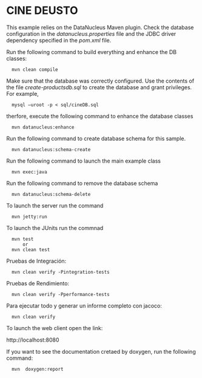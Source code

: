 CINE DEUSTO
============================

This example relies on the DataNucleus Maven plugin. Check the database configuration in the *datanucleus.properties* file and the JDBC driver dependency specified in the *pom.xml* file.

Run the following command to build everything and enhance the DB classes:

      mvn clean compile

Make sure that the database was correctly configured. Use the contents of the file *create-productsdb.sql* to create the database and grant privileges. For example,

      mysql –uroot -p < sql/cineDB.sql

therfore, execute the following command to enhance the database classes

      mvn datanucleus:enhance

Run the following command to create database schema for this sample.

      mvn datanucleus:schema-create

Run the following command to launch the main example class 
   
      mvn exec:java

Run the following command to remove the database schema
   
      mvn datanucleus:schema-delete

To launch the server run the command

      mvn jetty:run

To launch the JUnits run the commnad

      mvn test
          or
      mvn clean test

Pruebas de Integración:

      mvn clean verify -Pintegration-tests

Pruebas de Rendimiento:

      mvn clean verify -Pperformance-tests

Para ejecutar todo y generar un informe completo con jacoco:

      mvn clean verify

To launch the web client open the link:

http://localhost:8080

If you want to see the documentation cretaed by doxygen, run the following command:

      mvn  doxygen:report